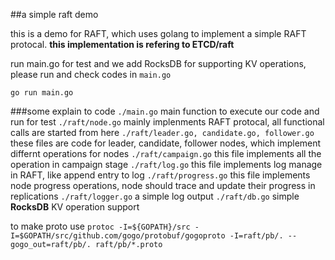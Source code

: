 ##a simple raft demo

this is a demo for RAFT, which uses golang to implement a simple RAFT protocal.
**this implementation is refering to ETCD/raft**

run main.go for test
and we add RocksDB for supporting KV operations, please run and check codes in `main.go`
```
go run main.go
```

###some explain to code
`./main.go` main function to execute our code and run for test
`./raft/node.go` mainly implenments RAFT protocal, all functional calls are started from here
`./raft/leader.go, candidate.go, follower.go` these files are code for leader, candidate, follower nodes, which implement differnt operations for nodes
`./raft/campaign.go` this file implements all the operation in campaign stage
`./raft/log.go` this file implements log manage in RAFT, like append entry to log
`./raft/progress.go` this file implements node progress operations, node should trace and update their progress in replications
`./raft/logger.go` a simple log output
`./raft/db.go` simple **RocksDB** KV operation support

to make proto use `protoc -I=${GOPATH}/src -I=$GOPATH/src/github.com/gogo/protobuf/gogoproto -I=raft/pb/. --gogo_out=raft/pb/. raft/pb/*.proto`
